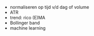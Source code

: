 - normaliseren op tijd v/d dag of volume
 - ATR
 - trend: rico (E)MA
 - Bollinger band
 - machine learning
